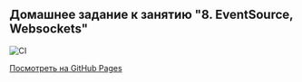 ## Домашнее задание к занятию "8. EventSource, Websockets"

![CI](https://github.com/chernikov-frontend/ahj-homeworks-sse-ws/actions/workflows/web.yml/badge.svg)

[Посмотреть на GitHub Pages](https://chernikov-frontend.github.io/ahj-homeworks-sse-ws/)